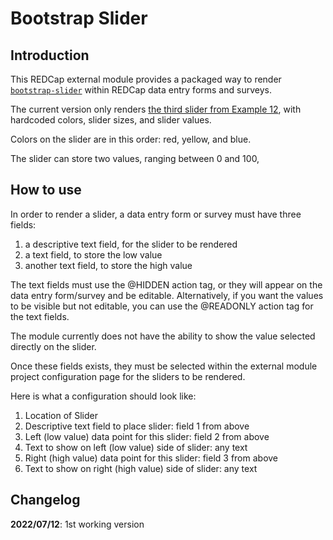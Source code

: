 # Bootstrap Slider

## Introduction

This REDCap external module provides a packaged way to render [`bootstrap-slider`](https://github.com/seiyria/bootstrap-slider) within REDCap data entry forms and surveys.

The current version only renders [the third slider from Example 12](https://seiyria.com/bootstrap-slider/#example-12), with hardcoded colors, slider sizes, and slider values.

Colors on the slider are in this order: red, yellow, and blue.

The slider can store two values, ranging between 0 and 100,

## How to use

In order to render a slider, a data entry form or survey must have three fields:
1. a descriptive text field, for the slider to be rendered
2. a text field, to store the low value
3. another text field, to store the high value

The text fields must use the @HIDDEN action tag, or they will appear on the data entry form/survey and be editable. Alternatively, if you want the values to be visible but not editable, you can use the @READONLY action tag for the text fields. 

The module currently does not have the ability to show the value selected directly on the slider.

Once these fields exists, they must be selected within the external module project configuration page for the sliders to be rendered.

Here is what a configuration should look like:
1. Location of Slider
  1. Descriptive text field to place slider: field 1 from above
  1. Left (low value) data point for this slider: field 2 from above
  1. Text to show on left (low value) side of slider: any text
  1. Right (high value) data point for this slider: field 3 from above
  1. Text to show on right (high value) side of slider: any text


## Changelog

**2022/07/12**: 1st working version
